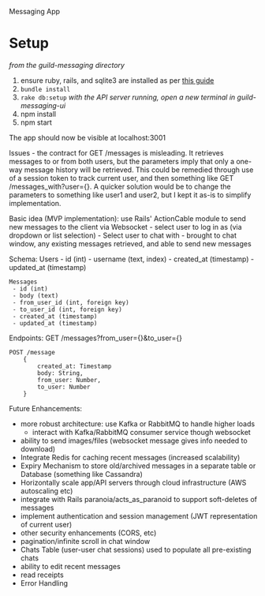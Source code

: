 Messaging App

 Setup
 ====
 *from the guild-messaging directory*
 1. ensure ruby, rails, and sqlite3 are installed as per [this guide](https://guides.rubyonrails.org/getting_started.html)
 2. `bundle install`
 3. `rake db:setup`
 *with the API server running, open a new terminal in guild-messaging-ui*
 1. npm install
 2. npm start
 
 The app should now be visible at localhost:3001

Issues
	- the contract for GET /messages is misleading. It retrieves messages to or from both users, but the parameters imply that only a one-way message history will be retrieved. This could be remedied through use of a session token to track current user, and then something like GET /messages_with?user={}. A quicker solution would be to change the parameters to something like user1 and user2, but I kept it as-is to simplify implementation.

Basic idea (MVP implementation): use Rails' ActionCable module to send new messages to the client via Websocket
	- select user to log in as (via dropdown or list selection)
	- Select user to chat with 
	- brought to chat window, any existing messages retrieved, and able to send new messages

Schema:
	Users
	 - id (int)
	 - username (text, index)
	 - created_at (timestamp)
	 - updated_at (timestamp)

	Messages
	 - id (int)
	 - body (text)
	 - from_user_id (int, foreign key)
	 - to_user_id (int, foreign key)
	 - created_at (timestamp)
	 - updated_at (timestamp)

Endpoints:
	GET /messages?from_user={}&to_user={}

	POST /message
		{
			created_at: Timestamp
			body: String,
			from_user: Number,
			to_user: Number
		}


Future Enhancements:
 - more robust architecture: use Kafka or RabbitMQ to handle higher loads
	- interact with Kafka/RabbitMQ consumer service though websocket
 - ability to send images/files (websocket message gives info needed to download)
 - Integrate Redis for caching recent messages (increased scalability)
 - Expiry Mechanism to store old/archived messages in a separate table or Database (something like Cassandra)
 - Horizontally scale app/API servers through cloud infrastructure (AWS autoscaling etc)
 - integrate with Rails paranoia/acts_as_paranoid to support soft-deletes of messages
 - implement authentication and session management (JWT representation of current user)
 - other security enhancements (CORS, etc)
 - pagination/infinite scroll in chat window
 - Chats Table (user-user chat sessions) used to populate all pre-existing chats
 - ability to edit recent messages
 - read receipts
 - Error Handling
